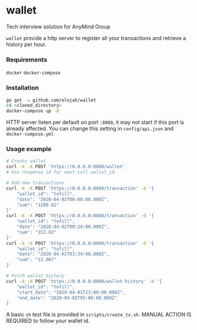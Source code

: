# wallet
Tech interview solution for AnyMind Group

`wallet` provide a http server to register all your transactions and retrieve a history per hour.

### Requirements

`docker`
`docker-compose`

### Installation

```sh
go get -u github.com/elojah/wallet
cd <cloned_directory>
docker-compose up -d
```

HTTP server listen per default on port `:8080`, it may not start if this port is already affected.
You can change this setting in `config/api.json` and `docker-compose.yml`

### Usage example

```sh
# Create wallet
curl -k -X POST 'https://0.0.0.0:8080/wallet'
# Use response id for next call wallet_id

# Add new transactions
curl -k -X POST 'https://0.0.0.0:8080/transaction' -d '{
	"wallet_id": "tofill",
	"date": "2020-04-02T00:00:00.000Z",
	"sum": "1200.02"
}'
curl -k -X POST 'https://0.0.0.0:8080/transaction' -d '{
	"wallet_id": "tofill",
	"date": "2020-04-02T00:24:00.000Z",
	"sum": "153.02"
}'
curl -k -X POST 'https://0.0.0.0:8080/transaction' -d '{
	"wallet_id": "tofill",
	"date": "2020-04-02T03:34:00.000Z",
	"sum": "13.067"
}'

# Fetch wallet history
curl -k -X POST 'https://0.0.0.0:8080/wallet-history' -d '{
	"wallet_id": "tofill",
	"start_date": "2020-04-01T23:00:00.000Z",
	"end_date": "2020-04-02T05:00:00.000Z"
}'

```
A basic `sh` test file is provided in `scripts/create_tx.sh`.
MANUAL ACTION IS REQUIRED to follow your wallet id.

